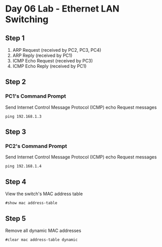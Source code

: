 # Day 06 Lab - Ethernet LAN Switching

## Step 1

1. ARP Request (received by PC2, PC3, PC4)
2. ARP Reply (received by PC1)
3. ICMP Echo Request (received by PC3)
4. ICMP Echo Reply (received by PC1)

## Step 2

### PC1's Command Prompt

Send Internet Control Message Protocol (ICMP) echo Request messages

```
ping 192.168.1.3
```

## Step 3

### PC2's Command Prompt

Send Internet Control Message Protocol (ICMP) echo Request messages

```
ping 192.168.1.4
```

## Step 4

View the switch's MAC address table

```
#show mac address-table
```

## Step 5

Remove all dynamic MAC addresses

```
#clear mac address-table dynamic
```
